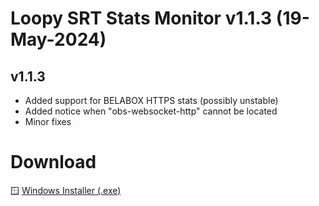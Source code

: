 # Loopy SRT Stats Monitor v1.1.3 (19-May-2024)

v1.1.3
------
- Added support for BELABOX HTTPS stats (possibly unstable)
- Added notice when "obs-websocket-http" cannot be located
- Minor fixes

# Download

🪟 [Windows Installer (.exe)](https://github.com/loopy750/SRT-Stats-Monitor/raw/beta/downloads/loopy_srt_monitor_v1.1.3_beta_setup.exe)   
